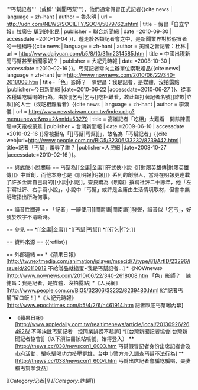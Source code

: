 '''丐幫記者'''（或稱'''新聞丐幫'''），他們通常假冒正式記者<ref>{{cite news | language = zh-hant | author = 魯永明 | url = http://udn.com/NEWS/SOCIETY/SOC4/5879762.shtml | title = 假冒「自立早報」拉廣告 騙到帥化民 | publisher = 聯合新聞網 | date =2010-09-30 | accessdate =2010-10-04 }}</ref>，遊走於各類記者會之中，是新聞業界對於假冒者的一種稱呼<ref>{{cite news | language = zh-hant | author = 美國之音記者：杜林 | url = http://www.dajiyuan.com/b5/8/10/31/n2314585.htm | title = 中國出現新聞丐幫甚至新聞家奴？ | publisher = 大紀元時報 | date =2008-10-30 | accessdate =2010-02-16 }}</ref>。丐幫記者常向主辦單位索取贈品<ref>{{cite news| language = zh-hant |url=http://www.nownews.com/2010/06/22/340-2618008.htm | title=「色」影師？　陳健昌：我是記者，是媒體，沒拍露點 |publisher=今日新聞網 |date=2010-06-22 |accessdate=2010-06-27 }}</ref>、從事各種騙吃騙喝的行為，由於[[乞丐|乞丐]]吃相難看，故此類打著記者名號[[詐欺|詐欺]]的人士（或吃相難看者）<ref>{{cite news | language = zh-hant | author = 李漢儀 | url = http://www.newstaiwan.com.tw/index.php?menu=newst&ms=2&nnid=53279 | title = 高雄記者「吃相」太難看　開除陳雲龍中天電視蒙羞 | publisher = 台灣新聞報 | date =2009-06-10 | accessdate =2010-02-16 }}</ref>常被掛名「[[丐幫|丐幫]]」，故名為「丐幫記者」<ref>{{cite web|url=http://www.people.com.cn/BIG5/32306/33232/8239442.html | title=記者「丐幫」羞辱了誰？ |publisher=人民網 |date=2008-10-27 |accessdate=2010-02-16 }}</ref>。

== 與武俠小說關聯 ==
丐幫為[[金庸|金庸]]在武俠小說《[[射鵰英雄傳|射鵰英雄傳]]》中首創，而他本身也是《[[明報|明報]]》系列的創辦人，當時在明報更連載了許多金庸自己寫的[[小說|小說]]。查良鏞為《明報》撰寫社評二十餘年，他「左手寫社評、右手寫小說」，小說中「丐幫」或許是金庸由生活情境取材，但書中無明確指出所為何事。

== 諧音性關連 ==
「記者」一辭使用[[閩南語|閩南語]]發聲，諧音似「乞丐」，好發於咬字不清晰時。

== 參見 ==
*[[金庸|金庸]]
*[[丐幫|丐幫]]
*[[行乞|行乞]]

== 資料來源 ==
{{reflist}}

== 外部連結 ==
*《蘋果日報》[http://tw.nextmedia.com/animation/iplayer/msecid/7/type/81/ArtID/23296/issueid/20110812 不給贈品就搗蛋~我是丐幫記者...]
*《NOWnews》[http://www.nownews.com/2010/06/22/340-2618008.htm 「色」影師？　陳健昌：我是記者，是媒體，沒拍露點]
*《人民網》[http://www.people.com.cn/BIG5/32306/33232/8239480.html 給“記者丐幫”留口飯！]
*《大紀元時報》[http://www.epochtimes.com/b5/4/2/6/n461914.htm 記者臥底丐幫曝內幕]
* 《蘋果日報》[http://www.appledaily.com.tw/realtimenews/article/local/20130926/264926/ 不滿挨批丐幫記者　控同業誹謗不起訴]
*[[台灣新聞記者協會|台灣新聞記者協會]]（以下須註冊該站帳號，始得登入）
**[http://tnews.cc/038/newscon1_6003.htm 丐幫假冒記者身份出席記者會及市府活動，騙吃騙喝功力技壓群雄，台中市警方介入調查丐幫不法行為]
**[http://tnews.cc/038/newscon1_6004.htm 丐幫出席記者會騙吃騙喝，夫妻檔丐幫拿食品] 

[[Category:记者|*]]
[[Category:詐騙|*]]